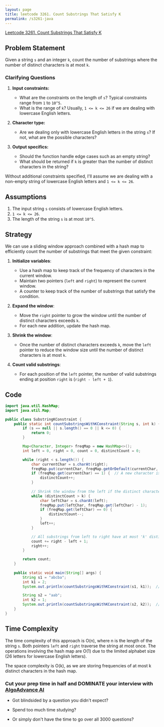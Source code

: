 ```yaml
---
layout: page
title: leetcode 3261. Count Substrings That Satisfy K
permalink: /s3261-java
---
```

[Leetcode 3261. Count Substrings That Satisfy K](https://algoadvance.github.io/algoadvance/l3261)
## Problem Statement

Given a string `s` and an integer `k`, count the number of substrings where the number of distinct characters is at most `k`.

### Clarifying Questions
1. **Input constraints:**
    - What are the constraints on the length of `s`? Typical constraints range from `1` to `10^5`.
    - What is the range of `k`? Usually, `1 <= k <= 26` if we are dealing with lowercase English letters.

2. **Character type:**
    - Are we dealing only with lowercase English letters in the string `s`? If not, what are the possible characters?

3. **Output specifics:**
    - Should the function handle edge cases such as an empty string?
    - What should be returned if `k` is greater than the number of distinct characters in the string?

Without additional constraints specified, I'll assume we are dealing with a non-empty string of lowercase English letters and `1 <= k <= 26`.

## Assumptions
1. The input string `s` consists of lowercase English letters.
2. `1 <= k <= 26`.
3. The length of the string `s` is at most `10^5`.

## Strategy

We can use a sliding window approach combined with a hash map to efficiently count the number of substrings that meet the given constraint:

1. **Initialize variables**:
    - Use a hash map to keep track of the frequency of characters in the current window.
    - Maintain two pointers (`left` and `right`) to represent the current window.
    - A counter to keep track of the number of substrings that satisfy the condition.

2. **Expand the window**:
    - Move the `right` pointer to grow the window until the number of distinct characters exceeds `k`.
    - For each new addition, update the hash map.

3. **Shrink the window**:
    - Once the number of distinct characters exceeds `k`, move the `left` pointer to reduce the window size until the number of distinct characters is at most `k`.

4. **Count valid substrings**:
    - For each position of the `left` pointer, the number of valid substrings ending at position `right` is (`right - left + 1`).

## Code

```java
import java.util.HashMap;
import java.util.Map;

public class SubstringKConstraint {
    public static int countSubstringsWithKConstraint(String s, int k) {
        if (s == null || s.length() == 0 || k <= 0) {
            return 0;
        }

        Map<Character, Integer> freqMap = new HashMap<>();
        int left = 0, right = 0, count = 0, distinctCount = 0;

        while (right < s.length()) {
            char currentChar = s.charAt(right);
            freqMap.put(currentChar, freqMap.getOrDefault(currentChar, 0) + 1);
            if (freqMap.get(currentChar) == 1) {  // A new character is added to the window
                distinctCount++;
            }
            
            // Shrink the window from the left if the distinct character count > k
            while (distinctCount > k) {
                char leftChar = s.charAt(left);
                freqMap.put(leftChar, freqMap.get(leftChar) - 1);
                if (freqMap.get(leftChar) == 0) {
                    distinctCount--;
                }
                left++;
            }

            // All substrings from left to right have at most 'k' distinct characters
            count += right - left + 1;
            right++;
        }

        return count;
    }
    
    public static void main(String[] args) {
        String s1 = "abcba";
        int k1 = 2;
        System.out.println(countSubstringsWithKConstraint(s1, k1));  // Output: 7

        String s2 = "aab";
        int k2 = 1;
        System.out.println(countSubstringsWithKConstraint(s2, k2));  // Output: 4
    }
}
```

## Time Complexity

The time complexity of this approach is O(n), where n is the length of the string `s`. Both pointers `left` and `right` traverse the string at most once. The operations involving the hash map are O(1) due to the limited alphabet size (26 letters for lowercase English letters).

The space complexity is O(k), as we are storing frequencies of at most k distinct characters in the hash map.


### Cut your prep time in half and DOMINATE your interview with [AlgoAdvance AI](https://algoAdvance.com)

- Got blindsided by a question you didn't expect?

- Spend too much time studying?

- Or simply don't have the time to go over all 3000 questions?

